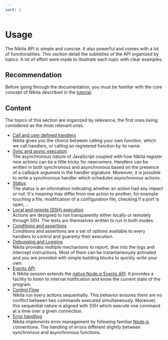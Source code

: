 ```yaml
---
sort: 2
---
```


# Usage

The Nikita API is simple and concise. It also powerful and comes with a lot of functionalities. This section detail the subtleties of the API organized by topics. A lot of effort were made to illustrate each topic with clear examples.

## Recommendation

Before going through the documentation, you must be familiar with the core concept of Nikita described in the [tutorial](/about/tutorial/).

## Content

The topics of this section are organized by relevance, the first ones being considered as the most relevant ones. 

* [Call and user defined handlers](/usages/call/)   
  Nikita gives you the choice between calling your own function, which we call handlers, or calling an registered function by its name.
* [Sync and async execution](/usages/sync_async/)   
  The asynchronous nature of JavaScript coupled with how Nikita register new actions can be a little tricky for newcomers. Handlers can be written in both synchronous and asynchronous based on the presence of a callback argument in the handler signature. Moreover, it is possible to write a synchronous handler which schedules asynchronous actions.
* [Status](/usages/status/)   
  The status is an information indicating whether an action had any impact or not. It's meaning may differ from one action to another, for example: touching a file, modification of a configuration file, checking if a port is open, ...
* [Local and remote (SSH) execution](/usages/local_remote/)   
  Actions are designed to run transparently either locally or remotely through SSH. The tests are themselves written to run in both modes.
* [Conditions and assertions](/usages/conditions_assertions/)   
  Conditions and assertions are a set of options available to every handlers to control and guaranty their execution.
* [Debugging and Logging](/usages/logging_debugging/)   
  Nikita provides multiple mechanisms to report, dive into the logs and intercept instructions. Most of them can be instantaneously activated and you are provided with simple building blocks to quickly write your own.
* [Events API](/usages/events/)   
  A Nikita session extends the [native Node.js Events API](https://nodejs.org/api/events.html). It provides a facility to listen to internal notification and know the current state of the program.
* [Control Flow](/usages/control_flow/)   
  Nikita run every actions sequentially. This behavior ensures there are no conflict between two commands executed simultaneously. Moreover, this sequential nature is aligned with SSH which execute one command at a time over a given connection.
* [Error handling](/usages/error/)   
  Nikita implements error management by following familiar [Node.js](https://nodejs.org) conventions. The handling of errors different slightly between synchronous and asynchronous functions.
